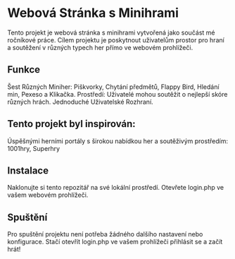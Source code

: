# Webová Stránka s Minihrami
Tento projekt je webová stránka s minihrami vytvořená jako součást mé ročníkové práce. Cílem projektu je poskytnout uživatelům prostor pro hraní a soutěžení v různých typech her přímo ve webovém prohlížeči.
## Funkce
Šest Různých Miniher: Piškvorky, Chytání předmětů, Flappy Bird, Hledání min, Pexeso a Klikačka.
Prostředí: Uživatelé mohou soutěžit o nejlepší skóre různých hrách.
Jednoduché Uživatelské Rozhraní.
## Tento projekt byl inspirován:
Úspěšnými herními portály s širokou nabídkou her a soutěživým prostředím: 1001hry, Superhry
## Instalace
Naklonujte si tento repozitář na své lokální prostředí.
Otevřete login.php ve vašem webovém prohlížeči.
## Spuštění
Pro spuštění projektu není potřeba žádného dalšího nastavení nebo konfigurace. Stačí otevřít login.php ve vašem prohlížeči přihlásit se a začít hrát!
